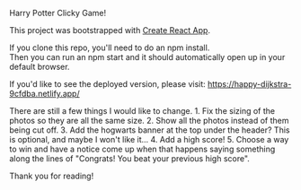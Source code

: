 Harry Potter Clicky Game!

This project was bootstrapped with [Create React App](https://github.com/facebook/create-react-app).

If you clone this repo, you'll need to do an npm install. <br>
Then you can run an npm start and it should automatically open up in your default browser. <br>

If you'd like to see the deployed version, please visit: https://happy-dijkstra-9cfdba.netlify.app/

There are still a few things I would like to change. 
    1. Fix the sizing of the photos so they are all the same size.
    2. Show all the photos instead of them being cut off.
    3. Add the hogwarts banner at the top under the header? This is optional, and maybe I won't like it...
    4. Add a high score!
    5. Choose a way to win and have a notice come up when that happens saying something along the lines of "Congrats! You beat your previous high score".

Thank you for reading!
